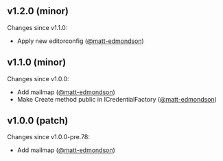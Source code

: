 ## v1.2.0 (minor)

Changes since v1.1.0:

- Apply new editorconfig ([@matt-edmondson](https://github.com/matt-edmondson))

## v1.1.0 (minor)

Changes since v1.0.0:

- Add mailmap ([@matt-edmondson](https://github.com/matt-edmondson))
- Make Create method public in ICredentialFactory<T> ([@matt-edmondson](https://github.com/matt-edmondson))

## v1.0.0 (patch)

Changes since v1.0.0-pre.78:

- Add mailmap ([@matt-edmondson](https://github.com/matt-edmondson))


